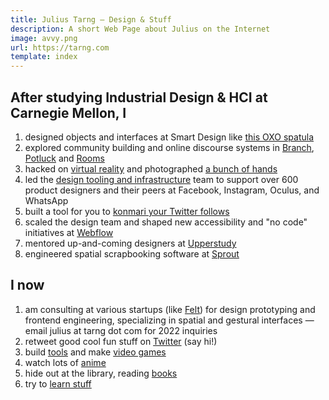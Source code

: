 ```yaml
---
title: Julius Tarng — Design & Stuff
description: A short Web Page about Julius on the Internet
image: avvy.png
url: https://tarng.com
template: index
---
```


## After studying Industrial Design & HCI at Carnegie Mellon, I

1. designed objects and interfaces at Smart Design like [this OXO spatula](https://www.amazon.com/gp/product/B00A2KD8LQ)
1. explored community building and online discourse systems in [Branch](https://www.theverge.com/2012/10/15/3490670/branch-redesign), [Potluck](https://www.theverge.com/2013/11/21/5129772/potluck-2-messaging-app-for-the-news) and [Rooms](https://newsroom.fb.com/news/2014/10/introducing-rooms/)
1. hacked on [virtual reality](https://medium.com/facebook-design/a-month-designing-in-vr-62474aef1f1c) and photographed [a bunch of hands](https://medium.com/facebook-design/photographing-diverse-hands-at-facebook-3229ea76f94)
1. led the [design tooling and infrastructure](https://twitter.com/tarngerine/status/1108038641819893760) team to support over 600 product designers and their peers at Facebook, Instagram, Oculus, and WhatsApp
1. built a tool for you to [konmari your Twitter follows](https://www.theverge.com/2019/2/5/18212228/twitter-tokimeki-spark-joy-marie-kondo-konmari)
1. scaled the design team and shaped new accessibility and "no code" initiatives at [Webflow](https://webflow.com)
1. mentored up-and-coming designers at [Upperstudy](https://upperstudy.com)
1. engineered spatial scrapbooking software at [Sprout](https://sprout.place)

## I now
1. am consulting at various startups (like [Felt](https://felt.com)) for design prototyping and frontend engineering, specializing in spatial and gestural interfaces — email julius at tarng dot com for 2022 inquiries
3. retweet good cool fun stuff on [Twitter](https://twitter.com/tarngerine) (say hi!)
4. build [tools](https://github.com/tarngerine) and make [video games](https://tarngerine.itch.io)
5. watch lots of [anime](https://myanimelist.net/profile/tarngerine/)
6. hide out at the library, reading [books](http://goodreads.com/tarngerine)
7. try to [learn stuff](notes.html)
